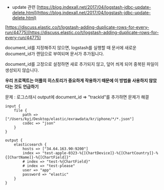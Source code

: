 - update 관련
[https://blog.indexall.net/2017/04/logstash-jdbc-update-delete.html](https://blog.indexall.net/2017/04/logstash-jdbc-update-delete.html)

[https://discuss.elastic.co/t/logstash-adding-duplicate-rows-for-every-run/44775](https://discuss.elastic.co/t/logstash-adding-duplicate-rows-for-every-run/44775)

document_id를 지정해주지 않으면, logstash를 실행할 때 문서에 새로운 document_id가 랜덤으로 부여되며 문서가 추가됩니다. 

document_id를 고정으로 설정하면 새로 추가되지 않고, 덮어 씌게 되어 중복된 파일이 생성되지 않습니다.

**우리 프로젝트는 어플의 히스토리가 중요하게 작용하기 때문에 이 방법을 사용하지 않았다는 것도 언급하기**

문제 : 로그스태시 output에 document_id => "trackId"를 추가하면 문제가 해결
```
input {
    file {
        path => ["/Users/kyj/Desktop/elastic/exrawdata/kr/iphone/*/*.json"]
        codec => "json" 
    }
}

output {
    elasticsearch {
        hosts => ["34.64.163.90:9200"]
        index => "test-apple-0323-%{[ChartDevice]}-%{[ChartCountry]}-%{[ChartName]}-%{[ChartField]}"
        # index => "test-%{ChartField}"
        # index => "test-please"
        user => "app"
        password => "elastic"
    }
}
```
